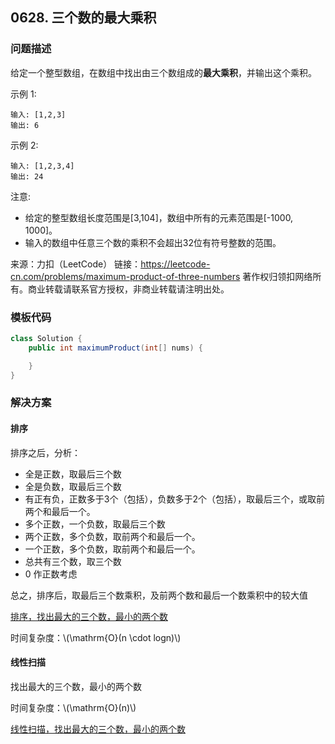 <script src="https://cdn.bootcss.com/mathjax/2.7.7/MathJax.js?config=TeX-AMS-MML_HTMLorMML"></script>

## 0628. 三个数的最大乘积

### 问题描述

给定一个整型数组，在数组中找出由三个数组成的**最大乘积**，并输出这个乘积。

示例 1:

```
输入: [1,2,3]
输出: 6
```

示例 2:

```
输入: [1,2,3,4]
输出: 24
```

注意:

* 给定的整型数组长度范围是[3,104]，数组中所有的元素范围是[-1000, 1000]。
* 输入的数组中任意三个数的乘积不会超出32位有符号整数的范围。

来源：力扣（LeetCode）
链接：https://leetcode-cn.com/problems/maximum-product-of-three-numbers
著作权归领扣网络所有。商业转载请联系官方授权，非商业转载请注明出处。

### 模板代码

``` java
class Solution {
    public int maximumProduct(int[] nums) {

    }
}
```

### 解决方案

#### 排序

排序之后，分析：

* 全是正数，取最后三个数
* 全是负数，取最后三个数
* 有正有负，正数多于3个（包括），负数多于2个（包括），取最后三个，或取前两个和最后一个。
* 多个正数，一个负数，取最后三个数
* 两个正数，多个负数，取前两个和最后一个。
* 一个正数，多个负数，取前两个和最后一个。
* 总共有三个数，取三个数
* 0 作正数考虑

总之，排序后，取最后三个数乘积，及前两个数和最后一个数乘积中的较大值

[排序，找出最大的三个数，最小的两个数](qu0628/solu1/Solution.java)

时间复杂度：\\(\mathrm{O}(n \cdot logn)\\)

#### 线性扫描

找出最大的三个数，最小的两个数

时间复杂度：\\(\mathrm{O}(n)\\)

[线性扫描，找出最大的三个数，最小的两个数](qu0628/solu2/Solution.java)